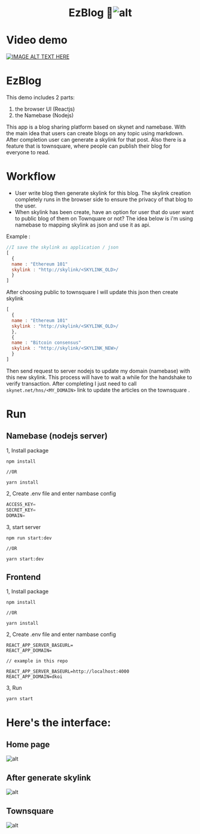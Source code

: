 <h1  align="center">EzBlog 👋</h

![alt](https://github.com/vinhyenvodoi98/EZ-Web-Own-the-internet-Hackathon/blob/master/images/home.png)

# Video demo

[![IMAGE ALT TEXT HERE](https://img.youtube.com/vi/aGWhgPRu0Mw/0.jpg)](https://youtu.be/aGWhgPRu0Mw)

# EzBlog
This demo includes 2 parts:

1. the browser UI (Reactjs)
2. the Namebase (Nodejs)

This app is a blog sharing platform based on skynet and namebase. With the main idea that users can create blogs on any topic using markdown. After completion user can generate a skylink for that post. Also there is a feature that is townsquare, where people can publish their blog for everyone to read.

# Workflow
- User write blog then generate skylink for this blog. The skylink creation completely runs in the browser side to ensure the privacy of that blog to the user.
- When skylink has been create, have an option for user that do user want to public blog of them on Townquare or not? The idea below is i'm using namebase to mapping skylink as json and use it as api.

Example :
```js
//I save the skylink as application / json
[
  {
  name : "Ethereum 101"
  skylink : "http://skylink/<SKYLINK_OLD>/
  }
]
```
After choosing public to townsquare I will update this json then create skylink
```js
[
  {
  name : "Ethereum 101"
  skylink : "http://skylink/<SKYLINK_OLD>/
  },
  {
  name : "Bitcoin consensus"
  skylink : "http://skylink/<SKYLINK_NEW>/
  }
]
```
Then send request to server nodejs to update my domain (namebase) with this new skylink. This process will have to wait a while for the handshake to verify transaction. After completing I just need to call `skynet.net/hns/<MY_DOMAIN>` link to update the articles on the townsquare .

# Run

## Namebase (nodejs server)
1, Install package
```
npm install

//OR

yarn install
```
2, Create .env file and enter nambase config
```js
ACCESS_KEY=
SECRET_KEY=
DOMAIN=
```
3, start server
```
npm run start:dev

//OR

yarn start:dev
```
## Frontend
1, Install package
```
npm install

//OR

yarn install
```
2, Create .env file and enter nambase config
```
REACT_APP_SERVER_BASEURL=
REACT_APP_DOMAIN=

// example in this repo

REACT_APP_SERVER_BASEURL=http://localhost:4000
REACT_APP_DOMAIN=dkoi
```
3, Run
```
yarn start
```
# Here's the interface:

## Home page
![alt](https://github.com/vinhyenvodoi98/EZ-Web-Own-the-internet-Hackathon/blob/master/images/home.png)

## After generate skylink
![alt](https://github.com/vinhyenvodoi98/EZ-Web-Own-the-internet-Hackathon/blob/master/images/afterGenerateSkylink.png)

## Townsquare
![alt](https://github.com/vinhyenvodoi98/EZ-Web-Own-the-internet-Hackathon/blob/master/images/townsquare.png)
